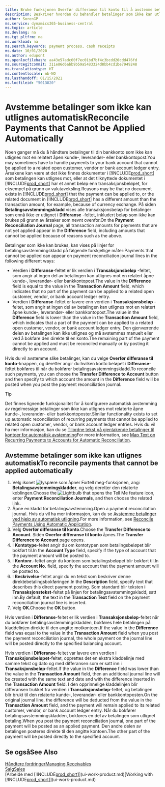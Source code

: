 ```yaml
---
title: Bruke funksjonen Overfør differanse til konto til å avstemme betalinger
description: Beskriver hvordan du behandler betalinger som ikke kan utlignes mot et dokument, for eksempel når en valutakurs fører til at beløp blir forskjellige.
author: SorenGP
ms.service: dynamics365-business-central
ms.topic: article
ms.devlang: na
ms.tgt_pltfrm: na
ms.workload: na
ms.search.keywords: payment process, cash receipts
ms.date: 10/01/2020
ms.author: edupont
ms.openlocfilehash: aa43e57adc60f7ec01bd7bf4c3bcdd20cdd476fd
ms.sourcegitcommit: 311e86d6abb9b59a5483324d8bb4cd1be7949248
ms.translationtype: HT
ms.contentlocale: nb-NO
ms.lasthandoff: 01/15/2021
ms.locfileid: "5013820"
---
```

# <a name="reconcile-payments-that-cannot-be-applied-automatically"></a><span data-ttu-id="85b41-103">Avstemme betalinger som ikke kan utlignes automatisk</span><span class="sxs-lookup"><span data-stu-id="85b41-103">Reconcile Payments that Cannot be Applied Automatically</span></span>
<span data-ttu-id="85b41-104">Noen ganger må du å håndtere betalinger til din bankkonto som ikke kan utlignes mot en relatert åpen kunde-, leverandør- eller bankkontopost.</span><span class="sxs-lookup"><span data-stu-id="85b41-104">You may sometimes have to handle payments to your bank account that cannot be applied to a related open customer, vendor or bank account ledger entry.</span></span> <span data-ttu-id="85b41-105">Årsakene kan være at det ikke finnes dokumenter i [!INCLUDE[prod_short](includes/prod_short.md)] som betalingen kan utlignes mot, eller at det tilknyttede dokumentet i [!INCLUDE[prod_short](includes/prod_short.md)] har et annet beløp enn transaksjonsbeløpet, for eksempel på grunn av valutaveksling.</span><span class="sxs-lookup"><span data-stu-id="85b41-105">Reasons may be that no document exists in [!INCLUDE[prod_short](includes/prod_short.md)] that the payment can be applied to, or the related document in [!INCLUDE[prod_short](includes/prod_short.md)] has a different amount than the transaction amount, for example, because of currency exchange.</span></span> <span data-ttu-id="85b41-106">På siden **Betalingsavstemmingskladd** vises alle transaksjonsbeløp for betalinger som ennå ikke er utlignet i **Differanse** -feltet, inkludert beløp som ikke kan brukes på grunn av årsaker som nevnt ovenfor.</span><span class="sxs-lookup"><span data-stu-id="85b41-106">On the **Payment Reconciliation Journal** page, all transaction amounts for payments that are not yet applied appear in the **Difference** field, including amounts that cannot be applied because of reasons such as the above.</span></span>

<span data-ttu-id="85b41-107">Betalinger som ikke kan brukes, kan vises på linjer for betalingsavstemmingskladd på følgende forskjellige måter:</span><span class="sxs-lookup"><span data-stu-id="85b41-107">Payments that cannot be applied can appear on payment reconciliation journal lines in the following different ways:</span></span>

* <span data-ttu-id="85b41-108">Verdien i **Differanse**-feltet er lik verdien i **Transaksjonsbeløp** -feltet, som angir at ingen del av betalingen kan utlignes mot en relatert åpne kunde-, leverandør- eller bankkontopost.</span><span class="sxs-lookup"><span data-stu-id="85b41-108">The value in the **Difference** field is equal to the value in the **Transaction Amount** field, which indicates that no part of the payment can be applied to a related open customer, vendor, or bank account ledger entry.</span></span>
* <span data-ttu-id="85b41-109">Verdien i **Differanse**-feltet er lavere enn verdien i **Transaksjonsbeløp** -feltet, som angir at ingen del av betalingen kan utlignes mot en relatert åpne kunde-, leverandør- eller bankkontopost.</span><span class="sxs-lookup"><span data-stu-id="85b41-109">The value in the **Difference** field is lower than the value in the **Transaction Amount** field, which indicates that a part of the payment can be applied to a related open customer, vendor, or bank account ledger entry.</span></span> <span data-ttu-id="85b41-110">Den gjenværende delen av betalingen kan ikke utlignes og må avstemmes manuelt eller ved å bokføre den direkte til en konto.</span><span class="sxs-lookup"><span data-stu-id="85b41-110">The remaining part of the payment cannot be applied and must be reconciled manually or by posting it directly to an account.</span></span>

<span data-ttu-id="85b41-111">Hvis du vil avstemme slike betalinger, kan du velge **Overfør differanse til konto**-knappen, og deretter angir du hvilken konto beløpet i **Differanse**-feltet bokføres til når du bokfører betalingsavstemmingskladd.</span><span class="sxs-lookup"><span data-stu-id="85b41-111">To reconcile such payments, you can choose the **Transfer Difference to Account** button and then specify to which account the amount in the **Difference** field will be posted when you post the payment reconciliation journal.</span></span>

> [!TIP]  
>   <span data-ttu-id="85b41-112">Det finnes lignende funksjonalitet for å konfigurere automatisk avstemming av regelmessige betalinger som ikke kan utlignes mot relaterte åpne kunde-, leverandør- eller bankkontoposter.</span><span class="sxs-lookup"><span data-stu-id="85b41-112">Similar functionality exists to set up automatic reconciliation of recurring payments that cannot be applied to related open customer, vendor, or bank account ledger entries.</span></span> <span data-ttu-id="85b41-113">Hvis du vil ha mer informasjon, kan du se [Tilordne tekst på gjentakende betalinger til kontoer for automatisk avstemming](receivables-how-map-text-recurring-payments-accounts-auto-reconcilliation.md)</span><span class="sxs-lookup"><span data-stu-id="85b41-113">For more information, see [Map Text on Recurring Payments to Accounts for Automatic Reconciliation](receivables-how-map-text-recurring-payments-accounts-auto-reconcilliation.md).</span></span>

## <a name="to-reconcile-payments-that-cannot-be-applied-automatically"></a><span data-ttu-id="85b41-114">Avstemme betalinger som ikke kan utlignes automatisk</span><span class="sxs-lookup"><span data-stu-id="85b41-114">To reconcile payments that cannot be applied automatically</span></span>
1. <span data-ttu-id="85b41-115">Velg ikonet ![lyspære som åpner Fortell meg-funksjonen](media/ui-search/search_small.png "Fortell hva du vil gjøre"), angi **Betalingsavstemmingskladder**, og velg deretter den relaterte koblingen.</span><span class="sxs-lookup"><span data-stu-id="85b41-115">Choose the ![Lightbulb that opens the Tell Me feature](media/ui-search/search_small.png "Tell me what you want to do") icon, enter **Payment Reconciliation Journals**, and then choose the related link.</span></span>
2. <span data-ttu-id="85b41-116">Åpne en kladd for betalingsavstemming.</span><span class="sxs-lookup"><span data-stu-id="85b41-116">Open a payment reconciliation journal.</span></span> <span data-ttu-id="85b41-117">Hvis du vil ha mer informasjon, kan du se [Avstemme betalinger ved hjelp av automatisk utligning](receivables-how-reconcile-payments-auto-application.md).</span><span class="sxs-lookup"><span data-stu-id="85b41-117">For more information, see [Reconcile Payments Using Automatic Application](receivables-how-reconcile-payments-auto-application.md).</span></span>
3. <span data-ttu-id="85b41-118">Velg **Overfør differanse til konto**.</span><span class="sxs-lookup"><span data-stu-id="85b41-118">Choose the **Transfer Difference to Account**.</span></span> <span data-ttu-id="85b41-119">Siden **Overfør differanse til konto** åpnes.</span><span class="sxs-lookup"><span data-stu-id="85b41-119">The **Transfer Difference to Account** page opens.</span></span>
4. <span data-ttu-id="85b41-120">I **Kontotype**-feltet angir du om kontotypen som betalingsbeløpet blir bokført til.</span><span class="sxs-lookup"><span data-stu-id="85b41-120">In the **Account Type** field, specify if the type of account that the payment amount will be posted to.</span></span>
5. <span data-ttu-id="85b41-121">I **Kontonr.**-feltet angir du kontoen som betalingsbeløpet blir bokført til.</span><span class="sxs-lookup"><span data-stu-id="85b41-121">In the **Account No.** field, specify the account that the payment amount will be posted to.</span></span>
6. <span data-ttu-id="85b41-122">I **Beskrivelse**-feltet angir du en tekst som beskriver denne direktebetalingsbokføringen.</span><span class="sxs-lookup"><span data-stu-id="85b41-122">In the **Description** field, specify text that describes this direct payment posting.</span></span> <span data-ttu-id="85b41-123">Som standard blir teksten i **Transaksjonstekst**-feltet på linjen for betalingsavstemmingskladd, satt inn.</span><span class="sxs-lookup"><span data-stu-id="85b41-123">By default, the text in the **Transaction Text** field on the payment reconciliation journal line is inserted.</span></span>
7. <span data-ttu-id="85b41-124">Velg **OK**.</span><span class="sxs-lookup"><span data-stu-id="85b41-124">Choose the **OK** button.</span></span>

<span data-ttu-id="85b41-125">Hvis verdien i **Differanse**-feltet er lik verdien i **Transaksjonsbeløp**-feltet når du bokfører betalingsavstemmingskladden, bokføres hele betalingen på kladdelinjen direkte til den angitte motkontoen.</span><span class="sxs-lookup"><span data-stu-id="85b41-125">If the value in the **Difference** field was equal to the value in the **Transaction Amount** field when you post the payment reconciliation journal, the whole payment on the journal line will be posted directly to the specified balancing account.</span></span>

<span data-ttu-id="85b41-126">Hvis verdien i **Differanse**-feltet var lavere enn verdien i **Transaksjonsbeløpet**-feltet, opprettes det en ekstra kladdelinje med samme tekst og dato og med differansen som er satt inn i **Transaksjonsbeløp**-feltet.</span><span class="sxs-lookup"><span data-stu-id="85b41-126">If the value in the **Difference** field was lower than the value in the **Transaction Amount** field, then an additional journal line will be created with the same text and date and with the difference inserted in the **Transaction Amount** field.</span></span> <span data-ttu-id="85b41-127">I den opprinnelige kladdelinjen blir differansen trukket fra verdien i **Transaksjonsbeløp**-feltet, og betalingen blir brukt til den relaterte kunde-, leverandør- eller bankkontoposten.</span><span class="sxs-lookup"><span data-stu-id="85b41-127">On the original journal line, the difference will be deducted from the value in the **Transaction Amount** field, and the payment will remain applied to its related customer, vendor, or bank account ledger entry.</span></span> <span data-ttu-id="85b41-128">Når du bokfører betalingsavstemmingskladden, bokføres en del av betalingen som utlignet betaling.</span><span class="sxs-lookup"><span data-stu-id="85b41-128">When you post the payment reconciliation journal, one part of the payment will be posted as an applied payment.</span></span> <span data-ttu-id="85b41-129">Den andre delen av betalingen posteres direkte til den angitte kontoen.</span><span class="sxs-lookup"><span data-stu-id="85b41-129">The other part of the payment will be posted directly to the specified account.</span></span>

## <a name="see-also"></a><span data-ttu-id="85b41-130">Se også</span><span class="sxs-lookup"><span data-stu-id="85b41-130">See Also</span></span>
[<span data-ttu-id="85b41-131">Håndtere fordringer</span><span class="sxs-lookup"><span data-stu-id="85b41-131">Managing Receivables</span></span>](receivables-manage-receivables.md)  
[<span data-ttu-id="85b41-132">Salg</span><span class="sxs-lookup"><span data-stu-id="85b41-132">Sales</span></span>](sales-manage-sales.md)  
<span data-ttu-id="85b41-133">[Arbeide med [!INCLUDE[prod_short](includes/prod_short.md)]](ui-work-product.md)</span><span class="sxs-lookup"><span data-stu-id="85b41-133">[Working with [!INCLUDE[prod_short](includes/prod_short.md)]](ui-work-product.md)</span></span>

